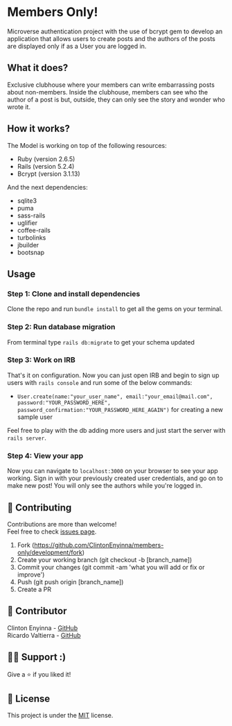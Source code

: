 Members Only!
==============

Microverse authentication project with the use of bcrypt gem to develop an application that allows users to create posts and the authors of the posts are displayed only if as a User you are logged in.

## What it does?
Exclusive clubhouse where your members can write embarrassing posts about non-members. Inside the clubhouse, members can see who the author of a post is but, outside, they can only see the story and wonder who wrote it.

## How it works?
The Model is working on top of the following resources:

- Ruby (version 2.6.5)
- Rails (version 5.2.4)
- Bcrypt (version 3.1.13)

And the next dependencies:


- sqlite3
- puma
- sass-rails
- uglifier
- coffee-rails
- turbolinks
- jbuilder
- bootsnap

## Usage
### Step 1: Clone and install dependencies
Clone the repo and run `bundle install` to get all the gems on your terminal.
### Step 2: Run database migration
From terminal type `rails db:migrate` to get your schema updated
### Step 3: Work on IRB
That's it on configuration. Now you can just open IRB and begin to sign up users with `rails console` and run some of the below commands:


- `User.create(name:"your_user_name", email:"your_email@mail.com", password:"YOUR_PASSWORD_HERE", password_confirmation:"YOUR_PASSWORD_HERE_AGAIN")` for creating a new sample user

Feel free to play with the db adding more users and just start the server with `rails server`.
### Step 4: View your app
Now you can navigate to `localhost:3000` on your browser to see your app working. Sign in with your previously created user credentials, and go on to make new post! You will only see the authors while you're logged in.


## 🤝 Contributing

Contributions are more than welcome!<br/>Feel free to check [issues page](https://github.com/ClintonEnyinna/members-only/issues).

1. Fork (https://github.com/ClintonEnyinna/members-only/development/fork)
2. Create your working branch (git checkout -b [branch_name])
3. Commit your changes (git commit -am 'what you will add or fix or improve')
4. Push (git push origin [branch_name])
5. Create a PR

## 🤖 Contributor

Clinton Enyinna - [GitHub](https://github.com/ClintonEnyinna)
<br>
Ricardo Valtierra - [GitHub](https://github.com/ricardovaltierra)

## 🙋‍♂ Support :)

Give a ⭐️ if you liked it!

## 📝 License

This project is under the [MIT](LICENSE) license.
